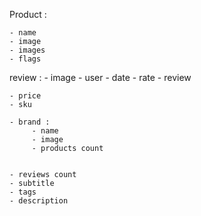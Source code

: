 Product : 

    - name
    - image
    - images
    - flags

review :
    - image
    - user
    - date
    - rate
    - review


    - price
    - sku
    
    - brand :
         - name
         - image
         - products count


    - reviews count
    - subtitle
    - tags
    - description


